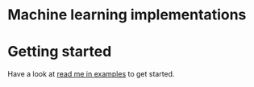 # Machine learning implementations

# Getting started
Have a look at [read me in examples](https://github.com/hideyukiinada/ml/blob/master/examples/readme.md) to get started.
